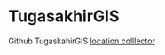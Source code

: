 # TugasakhirGIS
Github TugaskahirGIS
[location colllector](https://nicholasgis37.github.io/TugasakhirGIS/gpsForm.html)
